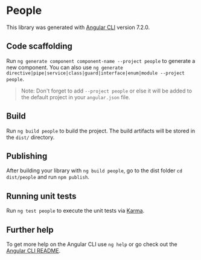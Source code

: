 # People

This library was generated with [Angular CLI](https://github.com/angular/angular-cli) version 7.2.0.

## Code scaffolding

Run `ng generate component component-name --project people` to generate a new component. You can also use `ng generate directive|pipe|service|class|guard|interface|enum|module --project people`.
> Note: Don't forget to add `--project people` or else it will be added to the default project in your `angular.json` file. 

## Build

Run `ng build people` to build the project. The build artifacts will be stored in the `dist/` directory.

## Publishing

After building your library with `ng build people`, go to the dist folder `cd dist/people` and run `npm publish`.

## Running unit tests

Run `ng test people` to execute the unit tests via [Karma](https://karma-runner.github.io).

## Further help

To get more help on the Angular CLI use `ng help` or go check out the [Angular CLI README](https://github.com/angular/angular-cli/blob/master/README.md).
